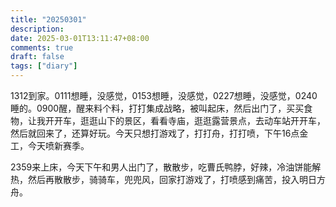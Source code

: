 ```yaml
---
title: "20250301"
description: 
date: 2025-03-01T13:11:47+08:00
comments: true
draft: false
tags: ["diary"]
---
```

1312到家。0111想睡，没感觉，0153想睡，没感觉，0227想睡，没感觉，0240睡的。0900醒，醒来料个料，打打集成战略，被叫起床，然后出门了，买买食物，让我开开车，逛逛山下的景区，看看寺庙，逛逛露营景点，去动车站开开车，然后就回来了，还算好玩。今天只想打游戏了，打打舟，打打喷，下午16点金工，今天喷新赛季。

2359来上床，今天下午和男人出门了，散散步，吃曹氏鸭脖，好辣，冷油饼能解热，然后再散散步，骑骑车，兜兜风，回家打游戏了，打喷感到痛苦，投入明日方舟。